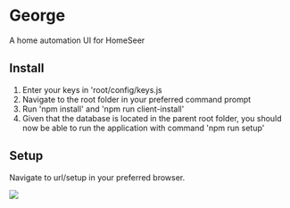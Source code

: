 # George
A home automation UI for HomeSeer
## Install
1. Enter your keys in 'root/config/keys.js
2. Navigate to the root folder in your preferred command prompt
3. Run 'npm install' and 'npm run client-install'
4. Given that the database is located in the parent root folder, you should now be able to run the application with command 'npm run setup'
## Setup
Navigate to url/setup in your preferred browser.

![](setup.gif)
